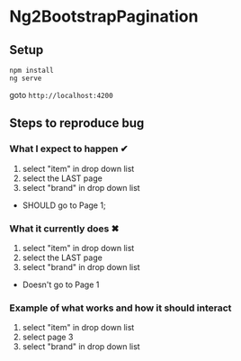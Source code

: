 # Ng2BootstrapPagination

## Setup
```
npm install
ng serve
```
goto ```http://localhost:4200```


## Steps to reproduce bug

### What I expect to happen &#10004;
1. select "item" in drop down list
2. select the LAST page
3. select "brand" in drop down list
 - SHOULD go to Page 1;

### What it currently does &#10006;
1. select "item" in drop down list
2. select the LAST page
3. select "brand" in drop down list
 - Doesn't go to Page 1

 ### Example of what works and how it should interact
1. select "item" in drop down list
2. select page 3
3. select "brand" in drop down list 
